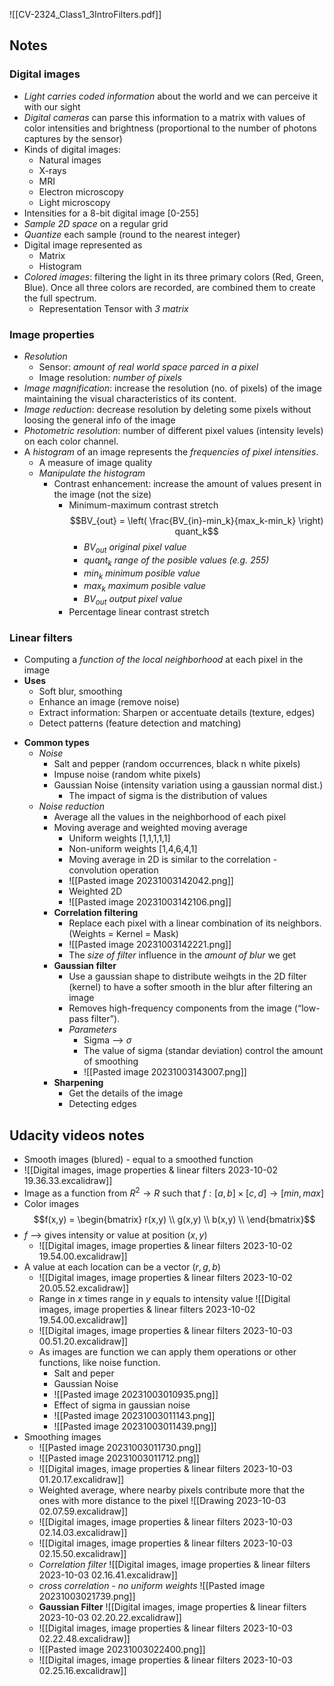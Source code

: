 ![[CV-2324_Class1_3IntroFilters.pdf]]

## Notes
### Digital images
- *Light carries coded information* about the world and we can perceive it with our sight
- *Digital cameras* can parse this information to a matrix with values of color intensities and brightness (proportional to the number of photons captures by the sensor)
- Kinds of digital images:
	- Natural images
	- X-rays
	- MRI
	- Electron microscopy
	- Light microscopy
- Intensities for a 8-bit digital image [0-255]
- *Sample 2D space* on a regular grid
- *Quantize* each sample (round to the nearest integer)
- Digital image represented as
	- Matrix
	- Histogram
- *Colored images*: filtering the light in its three primary colors (Red, Green, Blue). Once all three colors are recorded, are combined them to create the full spectrum.
	- Representation Tensor with *3 matrix*
### Image properties
- *Resolution*
	- Sensor: *amount of real world space parced in a pixel*
	- Image resolution: *number of pixels*
- *Image magnification*: increase the resolution (no. of pixels) of the image maintaining the visual characteristics of its content.
- *Image reduction*: decrease resolution by deleting some pixels without loosing the general info of the image
- *Photometric resolution*: number of different pixel values (intensity levels)  on each color channel.
- A *histogram* of an image represents the *frequencies of pixel intensities*.
	- A measure of image quality
	- *Manipulate the histogram*
		- Contrast enhancement: increase the amount of values present in the image (not the size)
			- Minimum-maximum contrast stretch
				$$BV_{out} = \left( \frac{BV_{in}-min_k}{max_k-min_k} \right) quant_k$$
				- $BV_{out}$ *original pixel value*
				- $quant_k$ *range of the posible values (e.g. 255)*
				- $min_k$ *minimum posible value*
				- $max_k$ *maximum posible value*
				- $BV_{out}$ *output pixel value*
			- Percentage linear contrast stretch
### Linear filters
- Computing a *function of the local neighborhood* at each pixel in the image
- **Uses**
	- Soft blur, smoothing 
	- Enhance an image (remove noise) 
	- Extract information: Sharpen or accentuate details (texture, edges) 
	- Detect patterns (feature detection and matching)
* **Common types**
	* *Noise*
		* Salt and pepper (random occurrences, black n white pixels)
		* Impuse noise (random white pixels)
		* Gaussian Noise (intensity variation using a gaussian normal dist.)
			* The impact of sigma is the distribution of values
	* *Noise reduction*
		* Average all the values in the neighborhood of each pixel
		* Moving average and weighted moving average
			* Uniform weights [1,1,1,1,1]
			* Non-uniform weights [1,4,6,4,1]
			* Moving average in 2D is similar to the correlation - convolution operation
			* ![[Pasted image 20231003142042.png]]
			* Weighted 2D 
			* ![[Pasted image 20231003142106.png]]
		* **Correlation filtering**
			* Replace each pixel with a linear combination of its neighbors. (Weights = Kernel = Mask)
			* ![[Pasted image 20231003142221.png]]
			* The *size of filter* influence in the *amount of blur* we get
		* **Gaussian filter**
			* Use a gaussian shape to distribute weihgts in the 2D filter (kernel) to have a softer smooth in the blur after filtering an image 
			* Removes high-frequency components from the image (“low-pass filter”).
			* *Parameters*
				* Sigma --> $\sigma$
				* The value of sigma (standar deviation) control the amount of smoothing
				* ![[Pasted image 20231003143007.png]]
		* **Sharpening**
			* Get the details of the image
			* Detecting edges
## Udacity videos notes
- Smooth images (blured) - equal to a smoothed function
- ![[Digital images, image properties & linear filters 2023-10-02 19.36.33.excalidraw]]
- Image as a function from $R^2{\rightarrow}R$ such that $f:[a,b]\times[c,d]\rightarrow [min,max]$
- Color images $$f(x,y) = \begin{bmatrix}  r(x,y) \\  g(x,y) \\ b(x,y) \\ \end{bmatrix}$$
- $f$ --> gives intensity or value at position $(x,y)$
	- ![[Digital images, image properties & linear filters 2023-10-02 19.54.00.excalidraw]]
- A value at each location can be a vector $(r,g,b)$
	- ![[Digital images, image properties & linear filters 2023-10-02 20.05.52.excalidraw]]
	- Range in $x$ times range in $y$ equals to intensity value ![[Digital images, image properties & linear filters 2023-10-02 19.54.00.excalidraw]]
	- ![[Digital images, image properties & linear filters 2023-10-03 00.51.20.excalidraw]]
	- As images are function we can apply them operations or other functions, like noise function.
		- Salt and peper
		- Gaussian Noise
		- ![[Pasted image 20231003010935.png]]
		- Effect of sigma in gaussian noise
		- ![[Pasted image 20231003011143.png]]
		- ![[Pasted image 20231003011439.png]]
- Smoothing images
	- ![[Pasted image 20231003011730.png]]
	- ![[Pasted image 20231003011712.png]]
	- ![[Digital images, image properties & linear filters 2023-10-03 01.20.17.excalidraw]]
	- Weighted average, where nearby pixels contribute more that the ones with more distance to the pixel ![[Drawing 2023-10-03 02.07.59.excalidraw]]
	- ![[Digital images, image properties & linear filters 2023-10-03 02.14.03.excalidraw]]
	- ![[Digital images, image properties & linear filters 2023-10-03 02.15.50.excalidraw]]
	- *Correlation filter* ![[Digital images, image properties & linear filters 2023-10-03 02.16.41.excalidraw]]
	- *cross correlation - no uniform weights* ![[Pasted image 20231003021739.png]]
	- **Gaussian Filter** ![[Digital images, image properties & linear filters 2023-10-03 02.20.22.excalidraw]]
	- ![[Digital images, image properties & linear filters 2023-10-03 02.22.48.excalidraw]]
	- ![[Pasted image 20231003022400.png]]
	- ![[Digital images, image properties & linear filters 2023-10-03 02.25.16.excalidraw]]






